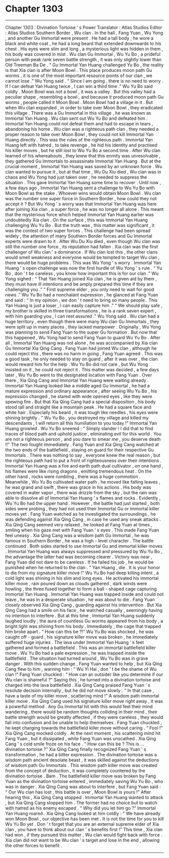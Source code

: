 
# Chapter 1303


---

Chapter 1303 : Divination Tortoise ’ s Power
Translator :
Atlas Studios
Editor :
Atlas Studios
Southern Border , Wu clan .
In the hall , Fang Yuan , Wu Yong , and another Gu Immortal were present .
He had a tall body , he wore a black and white coat , he had a long beard that extended downwards to his chest . His eyes were slim and long , a mysterious light was hidden in them , his body was covered in mist .
Wu clan Gu Immortal , Wu Yu Bo , a prideful person with peak rank seven battle strength , it was only slightly lower than Old Treeman Ba De .
“ Gu Immortal Yan Huang challenged Yu Bo , the reality is that Xia clan is after Moon Bowl . This place produces moon path Gu worms , it is one of the most important resource points of our clan , we cannot lose .” Wu Yong said .
“ Since I am going , there is no need to worry . If I can defeat Yan Huang twice , I can win a third time .” Wu Yu Bo said coldly .
Moon Bowl was not a bowl , it was a valley .
But this valley had a peculiar shape , resembling a bowl , and because it produced moon path Gu worms , people called it Moon Bowl .
Moon Bowl had a village in it .
But when Wu clan expanded , in order to take over Moon Bowl , they eradicated this village . There was a Gu Immortal in this village , he was known as Immortal Yan Huang .
Wu clan sent out Wu Yu Bo and defeated him . Immortal Yan Huang could not defeat them and had to escape in tears , abandoning his home .
Wu clan was a righteous path clan , they needed a proper reason to take over Moon Bowl , they could not kill Immortal Yan Huang directly .
This was the rules of the righteous path .
Immortal Yan Huang left with hatred , to take revenge , he hid his identity and practised his killer moves , but he still lost to Wu Yu Bo a second time .
After Wu clan learned of his whereabouts , they knew that this enmity was unresolvable , they gathered Gu Immortals to assassinate Immortal Yan Huang .
But at the crucial moment , Immortal Yan Huang was saved by an unknown force .
Wu clan wanted to pursue it , but at that time , Wu Du Xiu died , Wu clan was in chaos and Wu Yong had just taken over , he needed to suppress the situation . This gave Immortal Yan Huang some time to recover .
Until now , a few days ago , Immortal Yan Huang sent a challenge to Wu Yu Bo with Moon Bowl as the stake . Whoever wins would obtain Moon Bowl .
Wu clan was the number one super force in Southern Border , how could they not accept it ?
But Wu Yong ’ s worry was that Immortal Yan Huang was here after joining Xia clan , a super force , he was no longer all alone .
This meant that the mysterious force which helped Immortal Yan Huang earlier was undoubtedly Xia clan .
On the surface , this was Immortal Yan Huang challenging Wu Yu Bo . But the truth was , this matter was significant , it was the contest of two super forces .
This challenge had been spread widely , the attention of many Southern Border forces and Gu Immortal experts were drawn to it .
After Wu Du Xiu died , even though Wu clan was still the number one force , its reputation had fallen . Xia clan was the first challenger of Wu clan ’ s dominance . If Wu clan lost this , the other clans would smell weakness and everyone would be tempted to target Wu clan , there would be huge problems .
This was Wu Yong ’ s worry .
Immortal Yan Huang ’ s open challenge was now the first hurdle of Wu Yong ’ s rule .
“ Yu Bo , don ’ t be careless , you know how important this is for our clan .” Wu Yong sighed : “ That Yan Huang joined Xia clan , he is given aid by them , they must have ill intentions and be amply prepared this time if they are challenging you .”
“ First supreme elder , you only need to wait for good news .” Wu Yu Bo had a nonchalant expression , he glanced at Fang Yuan and said : “ In my opinion , we don ’ t need to bring so many people . This Yan Huang is just a loser , I can easily capture him .”
“ We should play safe , my brother is skilled in three transformations , he is a rank seven expert , with him guarding you , I can rest assured .” Wu Yong said .
Wu clan had a huge territory , even though there were many Wu clan Gu Immortals , they were split up in many places , they lacked manpower .
Originally , Wu Yong was planning to send Fang Yuan to the super Gu formation .
But now that this happened , Wu Yong had to send Fang Yuan to guard Wu Yu Bo . After all , Immortal Yan Huang was not alone , he was accompanied by Xia clan Gu Immortal Xia Qing Cang .
Fang Yuan had joined Wu clan , although he could reject this , there was no harm in going , Fang Yuan agreed .
This was a good task , he only needed to stay on guard , after it was over , the clan would reward him for the help .
Wu Yu Bo did not care , but Wu Yong insisted on it , he could not reject it .
This matter was decided , a few days later , Wu Yu Bo went to the designated location with Fang Yuan .
Over there , Xia Qing Cang and Immortal Yan Huang were waiting already .
Immortal Yan Huang looked like a middle aged Gu Immortal , he had a mature expression and ordinary appearance , after seeing Wu Yu Bo , his expression changed , he stared with wide opened eyes , like they were spewing fire .
But that Xia Qing Cang had a special disposition , his body stood tall and straight like a mountain peak . He had a square face and white hair . Especially his beard , it was tough like needles , his eyes were shining brightly .
“ Wu Yu Bo , you destroyed my village and killed my descendants , I will return all this humiliation to you today !” Immortal Yan Huang growled .
Wu Yu Bo sneered : “ Simply slander ! I did that to find traces of blood path and uphold justice , eliminating evil for this world . You are not a righteous person , and you dare to smear me , you deserve death !!”
The two fought immediately .
Fang Yuan and Xia Qing Cang watched at the two ends of the battlefield , staying on guard for their respective Gu Immortals .
There was nothing to say , everyone knew the real reason , but the righteous path had to put a front of righteousness over their intentions .
Immortal Yan Huang was a fire and earth path dual cultivator , on one hand , his flames were like rising dragons , emitting tremendous heat . On the other hand , rocks were rumbling , there was a huge commotion .
Meanwhile , Wu Yu Bo cultivated water path , he moved like falling leaves , he was grand and swift , there was grace in his actions . His body was covered in water vapor , there was drizzle from the sky , but the rain was able to dissolve all of Immortal Yan Huang ’ s flames and rocks .
Evidently , Wu Yu Bo had the upper hand .
However , the battle had just started , both sides were probing , they had not used their Immortal Gu or immortal killer moves yet .
Fang Yuan watched as he investigated the surroundings , he was defending against Xia Qing Cang , in case he used any sneak attacks .
Xia Qing Cang seemed very relaxed , he looked at Fang Yuan at times , smiling when his gaze met with Fang Yuan ’ s eyes .
This made Fang Yuan feel uneasy .
Xia Qing Cang was a wisdom path Gu Immortal , he was famous in Southern Border , he was a high - level character .
The battle continued .
Both sides started to use Immortal Gu and immortal killer moves .
Immortal Yan Huang was always suppressed and pressured by Wu Yu Bo , the advantage the latter had was becoming clearer .
Victory was near , Fang Yuan did not dare to be careless . If he failed his job , he would be punished when he returned to the clan .
“ Yan Huang , die . It is your honor to die from my signature killer move !” Wu Yu Bo had deep killing intent , a cold light was shining in his slim and long eyes .
He activated his immortal killer move , rain poured down as clouds gathered , dark winds were howling , the three fused together to form a ball - shaped cage capturing Immortal Yan Huang .
Immortal Yan Huang was trapped inside and could not leave , he was in a desperate situation , he was about to die .
Fang Yuan closely observed Xia Qing Cang , guarding against his intervention .
But Xia Qing Cang had a smile on his face , he watched casually , seemingly having no intention to interfere .
But at this time , Immortal Yan Huang suddenly laughed loudly , the aura of countless Gu worms appeared from his body , a bright light was shining from his body .
Immediately , the cage that trapped him broke apart .
“ How can this be ?!” Wu Yu Bo was shocked , he was caught off - guard , his signature killer move was broken , he immediately suffered huge injuries .
The lava under Immortal Yan Huang ’ s feet gathered and formed a battlefield .
This was an immortal battlefield killer move .
Wu Yu Bo had a pale expression , he was trapped inside the battlefield .
The situation had turned around , Wu Yu Bo was in grave danger .
With this sudden change , Fang Yuan wanted to help , but Xia Qing Cang flew to him , warning him : “ Wu Yi Hai , don ’ t be the shame of Wu clan !”
Fang Yuan chuckled : “ How can an outsider like you determine if our Wu clan is shameful ?”
Saying this , he turned into a divination tortoise and charged into the lava battlefield .
Xia Qing Cang praised Fang Yuan ’ s resolute decision internally , but he did not move slowly : “ In that case , have a taste of my killer move , scattering mind !”
A wisdom path immortal killer move .
Xia Qing Cang used his signature killer move right away , it was a powerful method .
Any Gu Immortal hit with this would feel their mind wandering , there would be random thoughts colliding in their mind , their battle strength would be greatly affected , if they were careless , they would fall into confusion and be unable to help themselves .
Fang Yuan chuckled , he kept charging towards the battlefield killer move without caring .
“ Fool !” Xia Qing Cang mocked coldly .
At the next moment , his scattering mind hit Fang Yuan , but it dissipated , while Fang Yuan was unscathed .
Xia Qing Cang ’ s cold smile froze on his face .
“ How can this be ? This is … divination tortoise ?” Xia Qing Cang finally recognized Fang Yuan ’ s transformation , he had a bitter expression .
The divination tortoise was a wisdom path ancient desolate beast , it was skilled against the deductions of wisdom path Gu Immortals . This wisdom path killer move was created from the concept of deduction , it was completely countered by the divination tortoise .
Bam .
The battlefield killer move was broken by Fang Yuan as the divination tortoise entered , immediately saving Wu Yu Bo , who was in danger .
Xia Qing Cang was about to interfere , but Fang Yuan said : “ Our Wu clan has lost , this battle is over , Moon Bowl is yours !”
After hearing this , Xia Qing Cang stopped .
Immortal Yan Huang wanted to attack , but Xia Qing Cang stopped him .
The former had no choice but to watch with hatred as his enemy escaped .
“ Why did you let him go ?” Immortal Yan Huang roared .
Xia Qing Cang looked at him coldly : “ We have already won Moon Bowl , our objective has been met . It is not the time for you to kill Wu Yu Bo yet . Don ’ t forget that you are an external supreme elder of Xia clan , you have to think about our clan ’ s benefits first !”
This time , Xia clan had won , if they pursued this matter , Wu clan would fight back with force .
Xia clan did not want to be Wu clan ’ s target and lose in the end , allowing the other forces to benefit .

---

